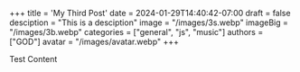 +++
title = 'My Third Post'
date = 2024-01-29T14:40:42-07:00
draft = false
desciption = "This is a desciption"
image = "/images/3s.webp"
imageBig = "/images/3b.webp"
categories = ["general", "js", "music"]
authors = ["GOD"]
avatar = "/images/avatar.webp"
+++

Test Content
